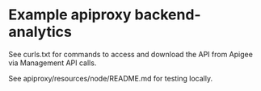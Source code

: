 # Example apiproxy backend-analytics

See curls.txt for commands to access and download the API from Apigee via Management API calls.

See apiproxy/resources/node/README.md for testing locally.

